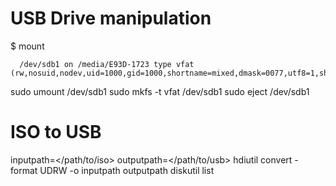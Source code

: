 # USB Drive manipulation
$ mount
```  /dev/sda5 on / type ext4 (rw,errors=remount-ro,user_xattr)    
  /dev/sdb1 on /media/E93D-1723 type vfat (rw,nosuid,nodev,uid=1000,gid=1000,shortname=mixed,dmask=0077,utf8=1,showexec,flush,uhelper=udisks)
```

sudo umount /dev/sdb1
sudo mkfs -t vfat /dev/sdb1
sudo eject /dev/sdb1

# ISO to USB
inputpath=</path/to/iso>
outputpath=</path/to/usb>
hdiutil convert -format UDRW -o inputpath outputpath
diskutil list
